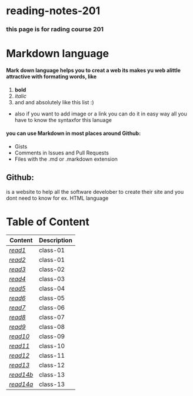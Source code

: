 # reading-notes-201
### this page is for rading course 201 

# Markdown language
#### Mark down language helps you to creat a web its makes yu web alittle attractive with formating words, like 
1. **bold**
2. *italic*
3. and and absolutely like this list :)
 - also if you want to add image or a link you can do it in easy way all you have to know the syntaxfor this lanuage
#### you can use Markdown in most places around Github:
- Gists
- Comments in Issues and Pull Requests
- Files with the .md or .markdown extension

## Github:
is a website to help all the software develober to create their site and you dont need to know for ex. HTML language 

# Table of Content

 | Content      | Description
------------      | ------------
*[read1](https://mahmoudghnnam.github.io/reading-notes-201/class-01)* | class-01
*[read2](https://mahmoudghnnam.github.io/reading-notes-201/class-02)*| class-01
*[read3](https://mahmoudghnnam.github.io/reading-notes-201/read-03)*| class-02
*[read4](https://mahmoudghnnam.github.io/reading-notes-201/read-04)*| class-03
*[read5](https://mahmoudghnnam.github.io/reading-notes-201/read-05)*| class-04
*[read6](https://mahmoudghnnam.github.io/reading-notes-201/read-06)*| class-05
*[read7](https://mahmoudghnnam.github.io/reading-notes-201/read-07)*| class-06
*[read8](https://mahmoudghnnam.github.io/reading-notes-201/read-08)*|class-07
*[read9](https://mahmoudghnnam.github.io/reading-notes-201/read-09)*|class-08
*[read10](https://mahmoudghnnam.github.io/reading-notes-201/read-10)*|class-09
*[read11](https://mahmoudghnnam.github.io/reading-notes-201/read-11)*|class-10
*[read12](https://mahmoudghnnam.github.io/reading-notes-201/read-12)*|class-11
*[read13](https://mahmoudghnnam.github.io/reading-notes-201/read-13)*|class-12
*[read14b](https://mahmoudghnnam.github.io/reading-notes-201/read-14b)*|class-13
*[read14a](https://mahmoudghnnam.github.io/reading-notes-201/read-14a)*|class-13